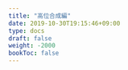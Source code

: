 ```yaml
---
title: "高位合成編"
date: 2019-10-30T19:15:46+09:00
type: docs
draft: false
weight: -2000
bookToc: false
---
```

